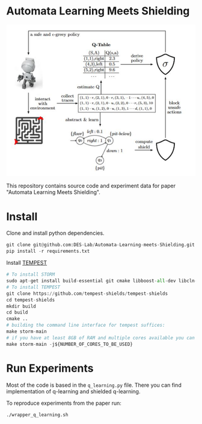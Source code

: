 # Automata Learning Meets Shielding

![Shielding + Automata Learning](process.JPG)

This repository contains source code and experiment data for paper "Automata Learning Meets Shielding".

# Install

Clone and install python dependencies.
```python
git clone git@github.com:DES-Lab/Automata-Learning-meets-Shielding.git
pip install -r requirements.txt
```

Install [TEMPEST](https://tempest-synthesis.org/)
```python
# To install STORM
sudo apt-get install build-essential git cmake libboost-all-dev libcln-dev libgmp-dev libginac-dev automake libglpk-dev libhwloc-dev libz3-dev libxerces-c-dev libeigen3-dev
# To install TEMPEST
git clone https://github.com/tempest-shields/tempest-shields
cd tempest-shields
mkdir build
cd build
cmake ..
# building the command line interface for tempest suffices:
make storm-main
# if you have at least 8GB of RAM and multiple cores available you can speed up the build step via
make storm-main -j${NUMBER_OF_CORES_TO_BE_USED}
```

# Run Experiments

Most of the code is based in the `q_learning.py` file. There you can find implementation 
of q-learning and shielded q-learning.

To reproduce experiments from the paper run:
```
./wrapper_q_learning.sh
```